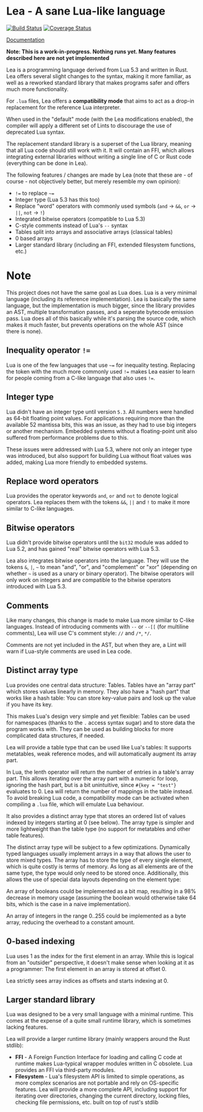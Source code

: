 # Lea - A sane Lua-like language
[![Build Status](https://travis-ci.org/jonas-schievink/lea.svg?branch=master)](https://travis-ci.org/jonas-schievink/lea) [![Coverage Status](https://coveralls.io/repos/jonas-schievink/lea/badge.svg?branch=master)](https://coveralls.io/r/jonas-schievink/lea?branch=master)

[Documentation](https://jonas-schievink.github.io/lea/lea/index.html)

**Note: This is a work-in-progress. Nothing runs yet. Many features described here are not yet implemented**

Lea is a programming language derived from Lua 5.3 and written in Rust. Lea offers several slight changes to the syntax, making it more familiar, as well as a reworked standard library that makes programs safer and offers much more functionality.

For `.lua` files, Lea offers a **compatibility mode** that aims to act as a drop-in replacement for the reference Lua interpreter.

When used in the "default" mode (with the Lea modifications enabled), the compiler will apply a different set of Lints to discourage the use of deprecated Lua syntax.

The replacement standard library is a superset of the Lua library, meaning that all Lua code should still work with it. It will contain an FFI, which allows integrating external libraries without writing a single line of C or Rust code (everything can be done in Lea).

The following features / changes are made by Lea (note that these are - of course - not objectively better, but merely resemble my own opinion):

* `!=` to replace `~=`
* Integer type (Lua 5.3 has this too)
* Replace "word" operators with commonly used symbols (`and` -> `&&`, `or` -> `||`, `not` -> `!`)
* Integrated bitwise operators (compatible to Lua 5.3)
* C-style comments instead of Lua's `--` syntax
* Tables split into arrays and associative arrays (classical tables)
* 0 based arrays
* Larger standard library (including an FFI, extended filesystem functions, etc.)

# Note

This project does not have the same goal as Lua does. Lua is a very minimal language (including its reference implementation). Lea is basically the same language, but the implementation is much bigger, since the library provides an AST, multiple transformation passes, and a seperate bytecode emission pass. Lua does all of this basically while it's parsing the source code, which makes it much faster, but prevents operations on the whole AST (since there is none).

## Inequality operator `!=`

Lua is one of the few languages that use `~=` for inequality testing. Replacing the token with the much more commonly used `!=` makes Lea easier to learn for people coming from a C-like language that also uses `!=`.

## Integer type

Lua didn't have an integer type until version `5.3`. All numbers were handled as 64-bit floating point values. For applications requiring more than the available 52 mantissa bits, this was an issue, as they had to use big integers or another mechanism. Embedded systems without a floating-point unit also suffered from performance problems due to this.

These issues were addressed with Lua 5.3, where not only an integer type was introduced, but also support for building Lua without float values was added, making Lua more friendly to embedded systems.

## Replace word operators

Lua provides the operator keywords `and`, `or` and `not` to denote logical operators. Lea replaces them with the tokens `&&`, `||` and `!` to make it more similar to C-like languages.

## Bitwise operators

Lua didn't provide bitwise operators until the `bit32` module was added to Lua 5.2, and has gained "real" bitwise operators with Lua 5.3.

Lea also integrates bitwise operators into the language. They will use the tokens `&`, `|`, `~` to mean "and", "or", and "complement" or "xor" (depending on whether `~` is used as a unary or binary operator). The bitwise operators will only work on integers and are compatible to the bitwise operators introduced with Lua 5.3.

## Comments

Like many changes, this change is made to make Lua more similar to C-like languages. Instead of introducing comments with `--` or `--[[` (for multiline comments), Lea will use C's comment style: `//` and `/*`, `*/`.

Comments are not yet included in the AST, but when they are, a Lint will warn if Lua-style comments are used in Lea code.

## Distinct array type

Lua provides one central data structure: Tables. Tables have an "array part" which stores values linearly in memory. They also have a "hash part" that works like a hash table: You can store key-value pairs and look up the value if you have its key.

This makes Lua's design very simple and yet flexible: Tables can be used for namespaces (thanks to the `.` access syntax sugar) and to store data the program works with. They can be used as building blocks for more complicated data structures, if needed.

Lea will provide a table type that can be used like Lua's tables: It supports metatables, weak reference modes, and will automatically augment its array part.

In Lua, the lenth operator will return the number of entries in a table's array part. This allows iterating over the array part with a numeric for loop, ignoring the hash part, but is a bit unintuitive, since `#{key = "test"}` evaluates to 0. Lea will return the number of mappings in the table instead. To avoid breaking Lua code, a compatibility mode can be activated when compiling a `.lua` file, which will emulate Lua behaviour.

It also provides a distinct array type that stores an ordered list of values indexed by integers starting at 0 (see below). The array type is simpler and more lightweight than the table type (no support for metatables and other table features).

The distinct array type will be subject to a few optimizations. Dynamically typed languages usually implement arrays in a way that allows the user to store mixed types. The array has to store the type of every single element, which is quite costly is terms of memory. As long as all elements are of the same type, the type would only need to be stored once. Additionally, this allows the use of special data layouts depending on the element type:

An array of booleans could be implemented as a bit map, resulting in a 98% decrease in memory usage (assuming the boolean would otherwise take 64 bits, which is the case in a naive implementation).

An array of integers in the range 0..255 could be implemented as a byte array, reducing the overhead to a constant amount.

## 0-based indexing

Lua uses 1 as the index for the first element in an array. While this is logical from an "outsider" perspective, it doesn't make sense when looking at it as a programmer: The first element in an array is stored at offset 0.

Lea strictly sees array indices as offsets and starts indexing at 0.

## Larger standard library

Lua was designed to be a very small language with a minimal runtime. This comes at the expense of a quite small runtime library, which is sometimes lacking features.

Lea will provide a larger runtime library (mainly wrappers around the Rust stdlib):
* **FFI** - A Foreign Function Interface for loading and calling C code at runtime makes Lua-typical wrapper modules written in C obsolete. Lua provides an FFI via third-party modules.
* **Filesystem** - Lua's filesystem API is limited to simple operations, as more complex scenarios are not portable and rely on OS-specific features. Lea will provide a more complete API, including support for iterating over directories, changing the current directory, locking files, checking file permissions, etc. built on top of rust's stdlib
